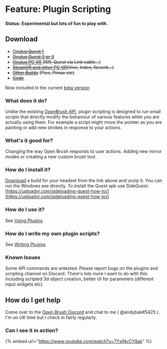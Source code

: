 # Feature: Plugin Scripting

#### Status: Experimental but lots of fun to play with.

## Download

* [O~~culus Quest 1~~](https://nightly.link/icosa-foundation/open-brush/workflows/build/feature%2Fplugin-scripting/Oculus%20Quest%20\(2%2B\).zip)
* [~~Oculus Quest 2 or 3~~](https://nightly.link/icosa-foundation/open-brush/workflows/build/feature%2Fplugin-scripting/Oculus%20Quest%20\(2%2B\).zip)
* [~~Oculus PC VR~~ ](https://nightly.link/icosa-foundation/open-brush/workflows/build/feature%2Fplugin-scripting/Windows%20Rift.zip)~~(Rift, Quest via Link cable...)~~
* [~~SteamVR and other PC VR~~](https://nightly.link/icosa-foundation/open-brush/workflows/build/feature%2Fplugin-scripting/Windows%20OpenXR.zip)~~(Vive, Index, Reverb...)~~
* [~~Other Builds~~](https://nightly.link/icosa-foundation/open-brush/workflows/build/feature%2Fplugin-scripting) ~~(Pico, Pimax etc)~~
* [~~Code~~](https://github.com/icosa-foundation/open-brush/tree/feature/plugin-scripting)

Now included in the current [beta version](../open-brush-beta-docs.md)

### What does it do?

Unlike the existing [OpenBrush API](../../user-guide/open-brush-api/), plugin scripting is designed to run small scripts that directly modify the behaviour of various features while you are actually using them. For example a script might move the pointer as you are painting or add new strokes in response to your actions.

### What's it good for?

Changing the way Open Brush responds to user actions. Adding new mirror modes or creating a new custom brush tool.

### How do I install it?

[Download](./#download) a build for your headset from the link above and unzip it. You can run the Windows exe directly. To install the Quest apk use SideQuest: [https://uploadvr.com/sideloading-quest-how-to/](https://uploadvr.com/sideloading-quest-how-to/)

### How do I use it?

See [Using Plugins](using-plugins.md)

### How do I write my own plugin scripts?

See [Writing Plugins](writing-plugins/)

### Known Issues

Some API commands are untested. Please report bugs on the plugins and scripting channel on Discord. There's lots more I want to do with this including scripted 3d object creation, better UI for parameters (different input widgets etc).

## How do I get help

Come over to the [Open Brush Discord](https://discord.openbrush.app) and chat to me ( @andybak#5425 ). I'm on UK time but I check in fairly regularly.

### Can I see it in action?

{% embed url="https://www.youtube.com/watch?v=7YxjNvCY8ak" %}
